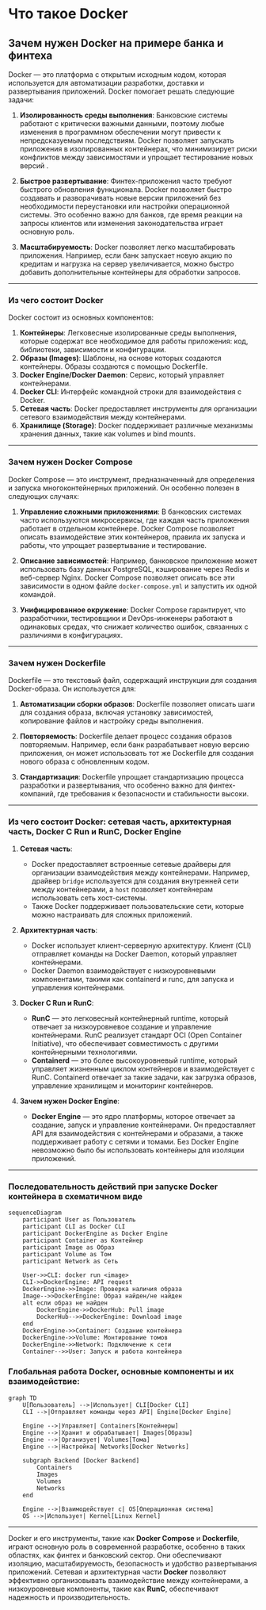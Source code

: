 # Что такое Docker

## Зачем нужен Docker на примере банка и финтеха

Docker — это платформа с открытым исходным кодом, которая используется для автоматизации разработки, доставки и развертывания приложений. Docker помогает решать следующие задачи:

1. **Изолированность среды выполнения**: Банковские системы работают с критически важными данными, поэтому любые изменения в программном обеспечении могут привести к непредсказуемым последствиям. Docker позволяет запускать приложения в изолированных контейнерах, что минимизирует риски конфликтов между зависимостями и упрощает тестирование новых версий .

2. **Быстрое развертывание**: Финтех-приложения часто требуют быстрого обновления функционала. Docker позволяет быстро создавать и разворачивать новые версии приложений без необходимости переустановки или настройки операционной системы. Это особенно важно для банков, где время реакции на запросы клиентов или изменения законодательства играет основную роль.

3. **Масштабируемость**: Docker позволяет легко масштабировать приложения. Например, если банк запускает новую акцию по кредитам и нагрузка на сервер увеличивается, можно быстро добавить дополнительные контейнеры для обработки запросов.

---

### Из чего состоит Docker

Docker состоит из основных компонентов:

1. **Контейнеры**: Легковесные изолированные среды выполнения, которые содержат все необходимое для работы приложения: код, библиотеки, зависимости и конфигурации.
2. **Образы (Images)**: Шаблоны, на основе которых создаются контейнеры. Образы создаются с помощью Dockerfile.
3. **Docker Engine/Docker Daemon**: Сервис, который управляет контейнерами.
4. **Docker CLI**: Интерфейс командной строки для взаимодействия с Docker.
5. **Сетевая часть**: Docker предоставляет инструменты для организации сетевого взаимодействия между контейнерами.
6. **Хранилище (Storage)**: Docker поддерживает различные механизмы хранения данных, такие как volumes и bind mounts.

---

### Зачем нужен Docker Compose

Docker Compose — это инструмент, предназначенный для определения и запуска многоконтейнерных приложений. Он особенно полезен в следующих случаях:

1. **Управление сложными приложениями**: В банковских системах часто используются микросервисы, где каждая часть приложения работает в отдельном контейнере. Docker Compose позволяет описать взаимодействие этих контейнеров, правила их запуска и работы, что упрощает развертывание и тестирование.

2. **Описание зависимостей**: Например, банковское приложение может использовать базу данных PostgreSQL, кэширование через Redis и веб-сервер Nginx. Docker Compose позволяет описать все эти зависимости в одном файле `docker-compose.yml` и запустить их одной командой.

3. **Унифицированное окружение**: Docker Compose гарантирует, что разработчики, тестировщики и DevOps-инженеры работают в одинаковых средах, что снижает количество ошибок, связанных с различиями в конфигурациях.

---

### Зачем нужен Dockerfile

Dockerfile — это текстовый файл, содержащий инструкции для создания Docker-образа. Он используется для:

1. **Автоматизации сборки образов**: Dockerfile позволяет описать шаги для создания образа, включая установку зависимостей, копирование файлов и настройку среды выполнения.

2. **Повторяемость**: Dockerfile делает процесс создания образов повторяемым. Например, если банк разрабатывает новую версию приложения, он может использовать тот же Dockerfile для создания нового образа с обновленным кодом.

3. **Стандартизация**: Dockerfile упрощает стандартизацию процесса разработки и развертывания, что особенно важно для финтех-компаний, где требования к безопасности и стабильности высоки.

---

### Из чего состоит Docker: сетевая часть, архитектурная часть, Docker C Run и RunC, Docker Engine 

1. **Сетевая часть**:
   - Docker предоставляет встроенные сетевые драйверы для организации взаимодействия между контейнерами. Например, драйвер `bridge` используется для создания внутренней сети между контейнерами, а `host` позволяет контейнерам использовать сеть хост-системы.
   - Также Docker поддерживает пользовательские сети, которые можно настраивать для сложных приложений.

2. **Архитектурная часть**:
   - Docker использует клиент-серверную архитектуру. Клиент (CLI) отправляет команды на Docker Daemon, который управляет контейнерами.
   - Docker Daemon взаимодействует с низкоуровневыми компонентами, такими как containerd и runc, для запуска и управления контейнерами.

3. **Docker C Run и RunC**:
   - **RunC** — это легковесный контейнерный runtime, который отвечает за низкоуровневое создание и управление контейнерами. RunC реализует стандарт OCI (Open Container Initiative), что обеспечивает совместимость с другими контейнерными технологиями.
   - **Containerd** — это более высокоуровневый runtime, который управляет жизненным циклом контейнеров и взаимодействует с RunC. Containerd отвечает за такие задачи, как загрузка образов, управление хранилищем и мониторинг контейнеров.

4. **Зачем нужен Docker Engine**:
   - **Docker Engine** — это ядро платформы, которое отвечает за создание, запуск и управление контейнерами. Он предоставляет API для взаимодействия с контейнерами и образами, а также поддерживает работу с сетями и томами. Без Docker Engine невозможно было бы использовать контейнеры для изоляции приложений.

---

### Последовательность действий при запуске Docker контейнера в схематичном виде

```mermaid
sequenceDiagram
    participant User as Пользователь
    participant CLI as Docker CLI
    participant DockerEngine as Docker Engine
    participant Container as Контейнер
    participant Image as Образ
    participant Volume as Том
    participant Network as Сеть

    User->>CLI: docker run <image>
    CLI->>DockerEngine: API request
    DockerEngine->>Image: Проверка наличия образа
    Image-->>DockerEngine: Образ найден/не найден
    alt если образ не найден
        DockerEngine->>DockerHub: Pull image
        DockerHub-->>DockerEngine: Download image
    end
    DockerEngine->>Container: Создание контейнера
    DockerEngine->>Volume: Монтирование томов
    DockerEngine->>Network: Подключение к сети
    Container-->>User: Запуск и работа контейнера
```

### Глобальная работа Docker, основные компоненты и их взаимодействие:

```mermaid
graph TD
    U[Пользователь] -->|Использует| CLI[Docker CLI]
    CLI -->|Отправляет команды через API| Engine[Docker Engine]
    
    Engine -->|Управляет| Containers[Контейнеры]
    Engine -->|Хранит и обрабатывает| Images[Образы]
    Engine -->|Организует| Volumes[Тома]
    Engine -->|Настройка| Networks[Docker Networks]
    
    subgraph Backend [Docker Backend]
        Containers
        Images
        Volumes
        Networks
    end
    
    Engine -->|Взаимодействует с| OS[Операционная система]
    OS -->|Использует| Kernel[Linux Kernel]
```

---

Docker и его инструменты, такие как **Docker Compose** и **Dockerfile**, играют основную роль в современной разработке, особенно в таких областях, как финтех и банковский сектор. Они обеспечивают изоляцию, масштабируемость, безопасность и удобство развертывания приложений. Сетевая и архитектурная части **Docker** позволяют эффективно организовывать взаимодействие между контейнерами, а низкоуровневые компоненты, такие как **RunC**, обеспечивают надежность и производительность.

